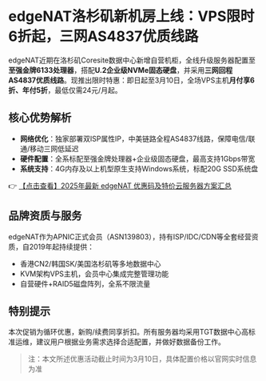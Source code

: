 # edgeNAT洛杉矶新机房上线：VPS限时6折起，三网AS4837优质线路

edgeNAT近期在洛杉矶Coresite数据中心新增自营机柜，全线升级服务器配置至**至强金牌6133处理器**，搭配**U.2企业级NVMe固态硬盘**，并采用**三网回程AS4837优质线路**。现推出限时特惠：即日起至3月10日，全场VPS主机**月付享6折、年付5折**，最低仅需24元/月起。

## 核心优势解析

- **网络优化**：独家部署双ISP属性IP，中美链路全程AS4837线路，保障电信/联通/移动三网低延迟
- **硬件配置**：全系标配至强金牌处理器+企业级固态硬盘，最高支持1Gbps带宽
- **系统支持**：4G内存及以上机型原生支持Windows系统，标配20G SSD系统盘

👉 [【点击查看】2025年最新 edgeNAT 优惠码及特价云服务器方案汇总](https://bit.ly/edgenat)

## 品牌资质与服务

edgeNAT作为APNIC正式会员（ASN139803），持有ISP/IDC/CDN等全套经营资质，自2019年起持续提供：
- 香港CN2/韩国SK/美国洛杉矶等多地数据中心
- KVM架构VPS主机，会员中心集成完整管理功能
- 自营硬件+RAID5磁盘阵列，全系不限流量

## 特别提示

本次促销为循环优惠，新购/续费同享折扣。所有服务器均采用TGT数据中心高标准运维，建议用户根据业务需求选择合适配置，并做好数据备份工作。

> 注：本文所述优惠活动截止时间为3月10日，具体配置价格以官网实时信息为准